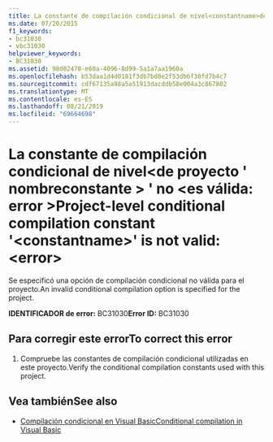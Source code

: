 ```yaml
---
title: La constante de compilación condicional de nivel<constantname>de proyecto ' ' no es válida:<error>
ms.date: 07/20/2015
f1_keywords:
- bc31030
- vbc31030
helpviewer_keywords:
- BC31030
ms.assetid: 98d02478-e60a-4096-8d99-5a1a7aa1960a
ms.openlocfilehash: b53daa1d4d0181f3db7bd8e2f53db6f30fd7b4c7
ms.sourcegitcommit: cdf67135a98a5a51913dacddb58e004a3c867802
ms.translationtype: MT
ms.contentlocale: es-ES
ms.lasthandoff: 08/21/2019
ms.locfileid: "69664698"
---
```

# <a name="project-level-conditional-compilation-constant-constantname-is-not-valid-error"></a><span data-ttu-id="18c27-102">La constante de compilación condicional de nivel\<de proyecto ' nombreconstante > ' no \<es válida: error ></span><span class="sxs-lookup"><span data-stu-id="18c27-102">Project-level conditional compilation constant '\<constantname>' is not valid: \<error></span></span>
<span data-ttu-id="18c27-103">Se especificó una opción de compilación condicional no válida para el proyecto.</span><span class="sxs-lookup"><span data-stu-id="18c27-103">An invalid conditional compilation option is specified for the project.</span></span>  
  
 <span data-ttu-id="18c27-104">**IDENTIFICADOR de error:** BC31030</span><span class="sxs-lookup"><span data-stu-id="18c27-104">**Error ID:** BC31030</span></span>  
  
## <a name="to-correct-this-error"></a><span data-ttu-id="18c27-105">Para corregir este error</span><span class="sxs-lookup"><span data-stu-id="18c27-105">To correct this error</span></span>  
  
1. <span data-ttu-id="18c27-106">Compruebe las constantes de compilación condicional utilizadas en este proyecto.</span><span class="sxs-lookup"><span data-stu-id="18c27-106">Verify the conditional compilation constants used with this project.</span></span>  
  
## <a name="see-also"></a><span data-ttu-id="18c27-107">Vea también</span><span class="sxs-lookup"><span data-stu-id="18c27-107">See also</span></span>

- [<span data-ttu-id="18c27-108">Compilación condicional en Visual Basic</span><span class="sxs-lookup"><span data-stu-id="18c27-108">Conditional compilation in Visual Basic</span></span>](../programming-guide/program-structure/conditional-compilation.md)
